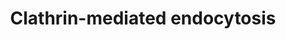 ---
annotations:
- type: Pathway Ontology
  value: clathrin-mediated endocytosis pathway
- type: Pathway Ontology
  value: regulatory pathway
authors:
- ReactomeTeam
- DeSl
description: Clathrin-mediated endocytosis (CME) is one of a number of process that
  control the uptake of material from the plasma membrane, and leads to the formation
  of clathrin-coated vesicles (Pearse et al, 1975; reviewed in Robinson, 2015; McMahon
  and Boucrot, 2011; Kirchhausen et al, 2014).  CME contributes to signal transduction
  by regulating the cell surface expression and signaling of receptor tyrosine kinases
  (RTKs) and G-protein coupled receptors (GPCRs).  Most RTKs exhibit a robust increase
  in internalization rate after binding specific ligands; however, some RTKs may also
  exhibit significant ligand-independent internalization (reviewed in Goh and Sorkin,
  2013). CME controls RTK and GPCR signaling by organizing signaling both within the
  plasma membrane and on endosomes (reviewed in Eichel et al, 2016; Garay et al, 2015;
  Vieira et al, 1996; Sorkin and von Zastrow, 2014; Di Fiori and von Zastrow, 2014;
  Barbieri et al, 2016). CME also contributes to the uptake of material such as metabolites,
  hormones and other proteins from the extracellular space, and regulates membrane
  composition by recycling membrane components and/or targeting them for degradation.
  <br><br><br>Clathrin-mediated endocytosis involves initiation of clathrin-coated
  pit (CCP) formation, cargo selection, coat assembly and stabilization, membrane
  scission and vesicle uncoating.  Although for simplicity in this pathway, the steps
  leading to a mature CCP are represented in a linear and temporally distinct fashion,
  the formation of a clathrin-coated vesicle is a highly heterogeneous process and
  clear temporal boundaries between these processes may not exist (see for instance
  Taylor et al, 2011; Antonescu et al, 2011; reviewed in Kirchhausen et al, 2014).
  Cargo selection in particular is a critical aspect of the formation of a mature
  and stable CCP, and many of the proteins involved in the initiation and maturation
  of a CCP contribute to cargo selection and are themselves stabilized upon incorporation
  of cargo into the nascent vesicle (reviewed in Kirchhausen et al, 2014; McMahon
  and Boucrot, 2011).<br><br><br><br>Although the clathrin triskelion was identified
  early as a major component of the coated vesicles, clathrin does not bind directly
  to membranes or to the endocytosed cargo.  Vesicle formation instead relies on many
  proteins and adaptors that can bind the plasma membrane and interact with cargo
  molecules. Cargo selection depends on the recognition of endocytic signals in cytoplasmic
  tails of the cargo proteins by adaptors that interact with components of the vesicle's
  inner coat.  The classic adaptor for clathrin-coated vesicles is the tetrameric
  AP-2 complex, which along with clathrin was identified early as a major component
  of the coat.  Some cargo indeed bind directly to AP-2, but subsequent work has revealed
  a large family of proteins collectively known as CLASPs (clathrin- associated sorting
  proteins) that mediate the recruitment of diverse cargo into the emerging clathrin-coated
  vesicles (reviewed in Traub and Bonifacino, 2013).  Many of these CLASP proteins
  themselves interact with AP-2 and clathrin, coordinating cargo recruitment with
  coat formation (Schmid et al, 2006; Edeling et al, 2006; reviewed in Traub and Bonifacino,
  2013; Kirchhausen et al, 2014).  <br><br><br>Initiation of CCP formation is also
  influenced by lipid composition, regulated by clathrin-associated phosphatases and
  kinases (reviewed in Picas et al, 2016). The plasma membrane is enriched in PI(4,5)P2.  Many
  of the proteins involved in initiating clathrin-coated pit formation bind to PI(4,5)P2
  and induce membrane curvature through their BAR domains (reviewed in McMahon and
  Boucrot, 2011; Daumke et al, 2014).  Epsin also contributes to early membrane curvature
  through its Epsin N-terminal homology (ENTH) domain, which promotes membrane curvature
  by inserting into the lipid bilayer (Ford et al, 2002). <br><br>Following initiation,
  some CCPs progress to formation of vesicles, while others undergo disassembly at
  the cell surface without producing vesicles (Ehrlich et al, 2004; Loerke et al,
  2009; Loerke et al, 2011; Aguet et al, 2013; Taylor et al, 2011). The assembly and
  stabilization of nascent CCPs is regulated by several proteins and lipids (Mettlen
  et al, 2009; Antonescu et al, 2011).<br><br><br>Maturation of the emerging clathrin-coated
  vesicle is accompanied by further changes in the lipid composition of the membrane
  and increased membrane curvature, promoted by the recruitment of N-BAR domain containing
  proteins (reviewed in Daumke et al, 2014; Ferguson and De Camilli, 2012; Picas et
  al, 2016). Some N-BAR domain containing proteins also contribute to the recruitment
  of the large GTPase dynamin, which is responsible for scission of the mature vesicle
  from the plasma membrane (Koh et al, 2007; Lundmark and Carlsson, 2003; Soulet et
  al, 2005; David et al, 1996; Owen et al, 1998; Shupliakov et al, 1997; Taylor et
  al, 2011; Ferguson et al, 2009; Aguet et al, 2013; Posor et al, 2013; Chappie et
  al, 2010; Shnyrova et al, 2013; reviewed in Mettlen et al, 2009; Daumke et al, 2014).  After
  vesicle scission, the clathrin coat is dissociated from the new vesicle by the ATPase
  HSPA8 (also known as HSC70) and its DNAJ cofactor auxilin, priming the vesicle for
  fusion with a subsequent endocytic compartment and releasing clathrin for reuse  (reviewed
  in McMahon and Boucrot, 2011; Sousa and Laufer, 2015).  View original pathway at
  [http://www.reactome.org/PathwayBrowser/#DIAGRAM=8856828 Reactome].
last-edited: 2021-01-25
organisms:
- Homo sapiens
redirect_from:
- /index.php/Pathway:WP4065
- /instance/WP4065
schema-jsonld:
- '@context': https://schema.org/
  '@id': https://wikipathways.github.io/pathways/WP4065.html
  '@type': Dataset
  creator:
    '@type': Organization
    name: WikiPathways
  description: Clathrin-mediated endocytosis (CME) is one of a number of process that
    control the uptake of material from the plasma membrane, and leads to the formation
    of clathrin-coated vesicles (Pearse et al, 1975; reviewed in Robinson, 2015; McMahon
    and Boucrot, 2011; Kirchhausen et al, 2014).  CME contributes to signal transduction
    by regulating the cell surface expression and signaling of receptor tyrosine kinases
    (RTKs) and G-protein coupled receptors (GPCRs).  Most RTKs exhibit a robust increase
    in internalization rate after binding specific ligands; however, some RTKs may
    also exhibit significant ligand-independent internalization (reviewed in Goh and
    Sorkin, 2013). CME controls RTK and GPCR signaling by organizing signaling both
    within the plasma membrane and on endosomes (reviewed in Eichel et al, 2016; Garay
    et al, 2015; Vieira et al, 1996; Sorkin and von Zastrow, 2014; Di Fiori and von
    Zastrow, 2014; Barbieri et al, 2016). CME also contributes to the uptake of material
    such as metabolites, hormones and other proteins from the extracellular space,
    and regulates membrane composition by recycling membrane components and/or targeting
    them for degradation. <br><br><br>Clathrin-mediated endocytosis involves initiation
    of clathrin-coated pit (CCP) formation, cargo selection, coat assembly and stabilization,
    membrane scission and vesicle uncoating.  Although for simplicity in this pathway,
    the steps leading to a mature CCP are represented in a linear and temporally distinct
    fashion, the formation of a clathrin-coated vesicle is a highly heterogeneous
    process and clear temporal boundaries between these processes may not exist (see
    for instance Taylor et al, 2011; Antonescu et al, 2011; reviewed in Kirchhausen
    et al, 2014). Cargo selection in particular is a critical aspect of the formation
    of a mature and stable CCP, and many of the proteins involved in the initiation
    and maturation of a CCP contribute to cargo selection and are themselves stabilized
    upon incorporation of cargo into the nascent vesicle (reviewed in Kirchhausen
    et al, 2014; McMahon and Boucrot, 2011).<br><br><br><br>Although the clathrin
    triskelion was identified early as a major component of the coated vesicles, clathrin
    does not bind directly to membranes or to the endocytosed cargo.  Vesicle formation
    instead relies on many proteins and adaptors that can bind the plasma membrane
    and interact with cargo molecules. Cargo selection depends on the recognition
    of endocytic signals in cytoplasmic tails of the cargo proteins by adaptors that
    interact with components of the vesicle's inner coat.  The classic adaptor for
    clathrin-coated vesicles is the tetrameric AP-2 complex, which along with clathrin
    was identified early as a major component of the coat.  Some cargo indeed bind
    directly to AP-2, but subsequent work has revealed a large family of proteins
    collectively known as CLASPs (clathrin- associated sorting proteins) that mediate
    the recruitment of diverse cargo into the emerging clathrin-coated vesicles (reviewed
    in Traub and Bonifacino, 2013).  Many of these CLASP proteins themselves interact
    with AP-2 and clathrin, coordinating cargo recruitment with coat formation (Schmid
    et al, 2006; Edeling et al, 2006; reviewed in Traub and Bonifacino, 2013; Kirchhausen
    et al, 2014).  <br><br><br>Initiation of CCP formation is also influenced by lipid
    composition, regulated by clathrin-associated phosphatases and kinases (reviewed
    in Picas et al, 2016). The plasma membrane is enriched in PI(4,5)P2.  Many of
    the proteins involved in initiating clathrin-coated pit formation bind to PI(4,5)P2
    and induce membrane curvature through their BAR domains (reviewed in McMahon and
    Boucrot, 2011; Daumke et al, 2014).  Epsin also contributes to early membrane
    curvature through its Epsin N-terminal homology (ENTH) domain, which promotes
    membrane curvature by inserting into the lipid bilayer (Ford et al, 2002). <br><br>Following
    initiation, some CCPs progress to formation of vesicles, while others undergo
    disassembly at the cell surface without producing vesicles (Ehrlich et al, 2004;
    Loerke et al, 2009; Loerke et al, 2011; Aguet et al, 2013; Taylor et al, 2011).
    The assembly and stabilization of nascent CCPs is regulated by several proteins
    and lipids (Mettlen et al, 2009; Antonescu et al, 2011).<br><br><br>Maturation
    of the emerging clathrin-coated vesicle is accompanied by further changes in the
    lipid composition of the membrane and increased membrane curvature, promoted by
    the recruitment of N-BAR domain containing proteins (reviewed in Daumke et al,
    2014; Ferguson and De Camilli, 2012; Picas et al, 2016). Some N-BAR domain containing
    proteins also contribute to the recruitment of the large GTPase dynamin, which
    is responsible for scission of the mature vesicle from the plasma membrane (Koh
    et al, 2007; Lundmark and Carlsson, 2003; Soulet et al, 2005; David et al, 1996;
    Owen et al, 1998; Shupliakov et al, 1997; Taylor et al, 2011; Ferguson et al,
    2009; Aguet et al, 2013; Posor et al, 2013; Chappie et al, 2010; Shnyrova et al,
    2013; reviewed in Mettlen et al, 2009; Daumke et al, 2014).  After vesicle scission,
    the clathrin coat is dissociated from the new vesicle by the ATPase HSPA8 (also
    known as HSC70) and its DNAJ cofactor auxilin, priming the vesicle for fusion
    with a subsequent endocytic compartment and releasing clathrin for reuse  (reviewed
    in McMahon and Boucrot, 2011; Sousa and Laufer, 2015).  View original pathway
    at [http://www.reactome.org/PathwayBrowser/#DIAGRAM=8856828 Reactome].
  keywords:
  - 'UBC(153-228) '
  - 'UBC(533-608) '
  - 'SNX9 '
  - SGIP1
  - 'STAM '
  - 'GTP '
  - 'AP2B1 '
  - 'GAPVD1 '
  - 'SNAP91 '
  - AP-2:clathrin:ITSNs:EPS15:REPS1:SGIP1:NECAPs:AAK1:CLASP proteins:cargo:F-BAR proteins:BAR
    domain proteins:ARP2/3 complex:WASL:f-actin:HIP dimers
  - PI(4,5)P2:p-T156
  - 'PICALM '
  - f-actin
  - 'EREG(60-108) '
  - CLASP proteins:cargo
  - 'HIP1 '
  - PI(4)P:p-T156
  - 'ARPC1A '
  - 'N-WASP '
  - 'SYT2 '
  - for
  - 'EPS15 '
  - GGC-RAB5:GTP:GAPVD1
  - 'UBB(1-76) '
  - AP-2:ITSNs:EPS15:REPS1:SGIP1:NECAPs:CLASP proteins:cargo:F-BAR proteins:BAR domain
    proteins:ARP2/3 complex:WASL:f-actin:HIP dimers:DNM:GDP:SYNJs:auxilinGGC-RAB5:GTP:GAPVD1
  - 'AMPH '
  - 'ACTR2 '
  - AP-2:clathrin:ITSNs:EPS15:REPS1:SGIP1:NECAPs:AAK1:CLASP proteins:cargo:F-BAR proteins:BAR
    domain proteins:ARP2/3 complex:WASL:f-actin:HIP dimers:DNM:GDP:SYNJs
  - 'AP-2 dileucine-containing cargo '
  - 'CLTB '
  - 'CLTA '
  - 'SH3GL1 '
  - ITSNs
  - 'AP-2 YXXPhi cargo '
  - AP-2:clathrin:FCHO1,2:ITSNs:EPS15:REPS1:SGIP1:NECAPs:AAK1:CLASP proteins:cargo
  - 'cholesterol esters '
  - 'FNBP1L '
  - REPS1
  - 'PACSIN3 '
  - endocytosis
  - 'f-actin '
  - AP-2:clathrin:ITSNs:EPS15:REPS1:SGIP1:NECAPs:AAK1:CLASP proteins:cargo:F-BAR proteins:BAR
    domain proteins:ARP2/3 complex:WASL:f-actin:HIP dimers:DNM:GTP:SYNJs
  - 'EPN2 '
  - 'HGS '
  - 'EPS15L1 '
  - GAK,DNAJC6
  - AP-2:clathrin:FCHO1,2:ITSNs:EPS15:REPS1:SGIP1:NECAPs:AAK1:CLASP proteins:cargo:PIK3C2A
  - ARP2/3 complex
  - PI(3,4)P2
  - AP-2:clathrin:FCHO1,2:ITSNs:EPS15:REPS1:SGIP1:NECAPs:AAK1
  - 'ARPC5 '
  - 'ATP '
  - 'LDLRAP1 '
  - 'UBC(609-684) '
  - DNM:GTP
  - 'VAMP8 '
  - 'DNAJC6 '
  - NECAPs
  - 'pS-ADRB2 '
  - SYNJs,OCRL
  - 'BIN1 '
  - ADP
  - 'AP2A1 '
  - 'OCRL '
  - 'SYT8 '
  - 'p-Y371-CBL '
  - 'AVP(20-28) '
  - HIP1R dimer
  - 'STAM2 '
  - H2O
  - 'DNM1 '
  - 'SGIP1 '
  - 'DNM3 '
  - PI(4,5)P2:AP-2:clathrin
  - 'SH3GL3 '
  - 'p-T156 AP2M1 '
  - 'STON1 '
  - 'p-DVL2 '
  - 'NECAP1 '
  - 'SYNJ2 '
  - 'SNX18 '
  - 'TRIP10 '
  - 'CTTN '
  - 'AP2S1 '
  - 'TACR1 '
  - FNBP1 dimer
  - 'PACSIN2 '
  - 'EPN1 '
  - 'ADP '
  - clathrin triskelion
  - 'UBC(1-76) '
  - AP-2:clathrin:ITSNs:EPS15:REPS1:SGIP1:NECAPs:AAK1:CLASP proteins:cargo:F-BAR proteins:BAR
    domain proteins
  - 'UBC(77-152) '
  - 'GGC-RAB5B '
  - 'LDLR '
  - 'DNM2 '
  - PI4P
  - 'UBC(305-380) '
  - 'SH3GL2 '
  - 'ARPC4 '
  - 'AGFG1 '
  - 'PIK3C2A '
  - 'TGFA(24-98) '
  - 'ARF6 '
  - 'AGTR1 '
  - 'ARRB2 '
  - AP-2:clathrin:ITSNs:EPS15:REPS1:SGIP1:NECAPs:AAK1:CLASP proteins:cargo:F-BAR proteins:BAR
    domain proteins:ARP2/3 complex:WASL:f-actin:HIP dimers:DNM:GDP:SYNJs:auxilin
  - 'AP2A2(1-939) '
  - 'AP2M1 '
  - 'EPGN(23-154) '
  - 'PI4P '
  - 'ARPC3 '
  - 'LRP2 '
  - 'N4GlycoAsn-PalmS WNT5A(36-380) '
  - 'UBB(77-152) '
  - clathrin:HSPA8:ADP
  - SH3GLs
  - Cargo recognition
  - PI(4,5)P2
  - 'p-6Y-EGFR '
  - 'NAd '
  - Pi
  - WASL,CTTN
  - 'p-AVPR2 '
  - AP-2:ITSNs:EPS15:REPS1:SGIP1:NECAPs:AAK1:CLASP proteins:cargo:F-BAR proteins:BAR
    domain proteins:ARP2/3 complex:WASL:f-actin:HIP dimers:DNM:GDP:SYNJs:auxilin
  - PACSIN dimers
  - DNM:GDP
  - 'FZD4 '
  - 'HBEGF(63-148) '
  - 'UBC(457-532) '
  - 'APOB(28-4563) '
  - 'FCHO2 '
  - 'UBC(381-456) '
  - 'SH3KBP1 '
  - GGC-RAB5:GDP:GAPVD1
  - 'VAMP7 '
  - PI(4,5)P2:AP-2:clathrin:FCHO1,2:ITSNs:EPS15:REPS1:SGIP1:NECAPs:AAK1
  - ATP
  - 'VAMP3 '
  - 'CHOL '
  - 'ARFGAP1 '
  - 'GGC-RAB5C '
  - AMPH:BIN1
  - 'REPS1 '
  - PIK3C2A
  - 'CLTCL1 '
  - FCHO1,2 dimer
  - 'ACTR3 '
  - 'PACSIN1 '
  - EPS15
  - 'AVPR2 '
  - 'TAGs '
  - 'CHRM2 '
  - 'FCHO1 '
  - 'GGC-RAB5A '
  - SNX9,18
  - 'BTC(32-111) '
  - 'EGF '
  - 'GDP '
  - 'ARRB1 '
  - AAK1
  - HIP1 dimer
  - PIP5K1C
  - 'ARPC2 '
  - HSPA8:ATP
  - 'REPS2 '
  - 'CLTC '
  - PI(4,5)P2:AP-2:clathrin:FCHO1,2:ITSNs:EPS15:REPS1:SGIP1
  - 'SYT11 '
  - 'DAB2 '
  - ARFGAP1:ARF6:GTP
  - 'AREG(101-187) '
  - 'GRB2-1 '
  - 'STON2 '
  - 'PI(4,5)P2 '
  - 'SYNJ1 '
  - 'UBA52(1-76) '
  - 'FNBP1 '
  - 'ADR '
  - 'p-Y850 EPS15 '
  - 'UBB(153-228) '
  - AP-2 Complex
  - FNBP1L dimer
  - 'GAK '
  - 'HIP1R '
  - 'AAK1 '
  - 'RPS27A(1-76) '
  - clathrin-mediated
  - 'VAMP2 '
  - 'SYT1 '
  - 'NECAP2 '
  - AP-2:clathrin:ITSNs:EPS15:REPS1:SGIP1:NECAPs:AAK1:CLASP proteins:cargo:F-BAR proteins:BAR
    domain proteins:ARP2/3 complex:WASL:f-actin:HIP dimers:DNM:GDP:SYNJs:auxilin:HSPA8:ATP
  - 'SYT9 '
  - 'HSPA8 '
  - 'ITSN1 '
  - TRIP10 dimer
  - 'PL '
  - AP-2:clathrin:ITSNs:EPS15:REPS1:SGIP1:NECAPs:AAK1:CLASP proteins:cargo:F-BAR proteins:BAR
    domain proteins:ARP2/3 complex:WASL:f-actin:HIP dimers:DNM:GTP
  - 'ITSN2 '
  - 'UBC(229-304) '
  license: CC0
  name: Clathrin-mediated endocytosis
seo: CreativeWork
title: Clathrin-mediated endocytosis
wpid: WP4065
---
